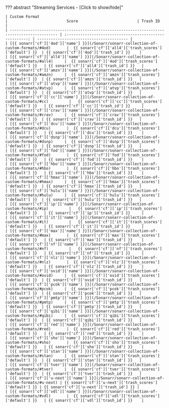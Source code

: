 ??? abstract "Streaming Services - [Click to show/hide]"

    | Custom Format                                                                               |                          Score                          | Trash ID                                 |
    | ------------------------------------------------------------------------------------------- | :-----------------------------------------------------: | ---------------------------------------- |
    | [{{ sonarr['cf']['4od']['name'] }}](/Sonarr/sonarr-collection-of-custom-formats/#4od)       |  {{ sonarr['cf']['all4']['trash_scores']['default'] }}  | {{ sonarr['cf']['4od']['trash_id'] }}    |
    | [{{ sonarr['cf']['all4']['name'] }}](/Sonarr/sonarr-collection-of-custom-formats/#all4)     |  {{ sonarr['cf']['4od']['trash_scores']['default'] }}   | {{ sonarr['cf']['all4']['trash_id'] }}   |
    | [{{ sonarr['cf']['amzn']['name'] }}](/Sonarr/sonarr-collection-of-custom-formats/#amzn)     |  {{ sonarr['cf']['amzn']['trash_scores']['default'] }}  | {{ sonarr['cf']['amzn']['trash_id'] }}   |
    | [{{ sonarr['cf']['atvp']['name'] }}](/Sonarr/sonarr-collection-of-custom-formats/#atvp)     |  {{ sonarr['cf']['atvp']['trash_scores']['default'] }}  | {{ sonarr['cf']['atvp']['trash_id'] }}   |
    | [{{ sonarr['cf']['cc']['name'] }}](/Sonarr/sonarr-collection-of-custom-formats/#cc)         |   {{ sonarr['cf']['cc']['trash_scores']['default'] }}   | {{ sonarr['cf']['cc']['trash_id'] }}     |
    | [{{ sonarr['cf']['crav']['name'] }}](/Sonarr/sonarr-collection-of-custom-formats/#crav)     |  {{ sonarr['cf']['crav']['trash_scores']['default'] }}  | {{ sonarr['cf']['crav']['trash_id'] }}   |
    | [{{ sonarr['cf']['dcu']['name'] }}](/Sonarr/sonarr-collection-of-custom-formats/#dcu)       |  {{ sonarr['cf']['dcu']['trash_scores']['default'] }}   | {{ sonarr['cf']['dcu']['trash_id'] }}    |
    | [{{ sonarr['cf']['dsnp']['name'] }}](/Sonarr/sonarr-collection-of-custom-formats/#dsnp)     |  {{ sonarr['cf']['dsnp']['trash_scores']['default'] }}  | {{ sonarr['cf']['dsnp']['trash_id'] }}   |
    | [{{ sonarr['cf']['fod']['name'] }}](/Sonarr/sonarr-collection-of-custom-formats/#fod)       |  {{ sonarr['cf']['fod']['trash_scores']['default'] }}   | {{ sonarr['cf']['fod']['trash_id'] }}    |
    | [{{ sonarr['cf']['hbo']['name'] }}](/Sonarr/sonarr-collection-of-custom-formats/#hbo)       |  {{ sonarr['cf']['hbo']['trash_scores']['default'] }}   | {{ sonarr['cf']['hbo']['trash_id'] }}    |
    | [{{ sonarr['cf']['hmax']['name'] }}](/Sonarr/sonarr-collection-of-custom-formats/#hmax)     |  {{ sonarr['cf']['hmax']['trash_scores']['default'] }}  | {{ sonarr['cf']['hmax']['trash_id'] }}   |
    | [{{ sonarr['cf']['hulu']['name'] }}](/Sonarr/sonarr-collection-of-custom-formats/#hulu)     |  {{ sonarr['cf']['hulu']['trash_scores']['default'] }}  | {{ sonarr['cf']['hulu']['trash_id'] }}   |
    | [{{ sonarr['cf']['ip']['name'] }}](/Sonarr/sonarr-collection-of-custom-formats/#ip)         |   {{ sonarr['cf']['ip']['trash_scores']['default'] }}   | {{ sonarr['cf']['ip']['trash_id'] }}     |
    | [{{ sonarr['cf']['it']['name'] }}](/Sonarr/sonarr-collection-of-custom-formats/#it)         |   {{ sonarr['cf']['it']['trash_scores']['default'] }}   | {{ sonarr['cf']['it']['trash_id'] }}     |
    | [{{ sonarr['cf']['max']['name'] }}](/Sonarr/sonarr-collection-of-custom-formats/#max)       |  {{ sonarr['cf']['max']['trash_scores']['default'] }}   | {{ sonarr['cf']['max']['trash_id'] }}    |
    | [{{ sonarr['cf']['nf']['name'] }}](/Sonarr/sonarr-collection-of-custom-formats/#nf)         |   {{ sonarr['cf']['nf']['trash_scores']['default'] }}   | {{ sonarr['cf']['nf']['trash_id'] }}     |
    | [{{ sonarr['cf']['nlz']['name'] }}](/Sonarr/sonarr-collection-of-custom-formats/#nlz)       |  {{ sonarr['cf']['nlz']['trash_scores']['default'] }}   | {{ sonarr['cf']['nlz']['trash_id'] }}    |
    | [{{ sonarr['cf']['ovid']['name'] }}](/Sonarr/sonarr-collection-of-custom-formats/#ovid)     |  {{ sonarr['cf']['ovid']['trash_scores']['default'] }}  | {{ sonarr['cf']['ovid']['trash_id'] }}   |
    | [{{ sonarr['cf']['pcok']['name'] }}](/Sonarr/sonarr-collection-of-custom-formats/#pcok)     |  {{ sonarr['cf']['pcok']['trash_scores']['default'] }}  | {{ sonarr['cf']['pcok']['trash_id'] }}   |
    | [{{ sonarr['cf']['pmtp']['name'] }}](/Sonarr/sonarr-collection-of-custom-formats/#pmtp)     |  {{ sonarr['cf']['pmtp']['trash_scores']['default'] }}  | {{ sonarr['cf']['pmtp']['trash_id'] }}   |
    | [{{ sonarr['cf']['qibi']['name'] }}](/Sonarr/sonarr-collection-of-custom-formats/#qibi)     |  {{ sonarr['cf']['qibi']['trash_scores']['default'] }}  | {{ sonarr['cf']['qibi']['trash_id'] }}   |
    | [{{ sonarr['cf']['red']['name'] }}](/Sonarr/sonarr-collection-of-custom-formats/#red)       |  {{ sonarr['cf']['red']['trash_scores']['default'] }}   | {{ sonarr['cf']['red']['trash_id'] }}    |
    | [{{ sonarr['cf']['sho']['name'] }}](/Sonarr/sonarr-collection-of-custom-formats/#sho)       |  {{ sonarr['cf']['sho']['trash_scores']['default'] }}   | {{ sonarr['cf']['sho']['trash_id'] }}    |
    | [{{ sonarr['cf']['stan']['name'] }}](/Sonarr/sonarr-collection-of-custom-formats/#stan)     |  {{ sonarr['cf']['stan']['trash_scores']['default'] }}  | {{ sonarr['cf']['stan']['trash_id'] }}   |
    | [{{ sonarr['cf']['tver']['name'] }}](/Sonarr/sonarr-collection-of-custom-formats/#tver)     |  {{ sonarr['cf']['tver']['trash_scores']['default'] }}  | {{ sonarr['cf']['tver']['trash_id'] }}   |
    | [{{ sonarr['cf']['u-next']['name'] }}](/Sonarr/sonarr-collection-of-custom-formats/#u-next) | {{ sonarr['cf']['u-next']['trash_scores']['default'] }} | {{ sonarr['cf']['u-next']['trash_id'] }} |
    | [{{ sonarr['cf']['vdl']['name'] }}](/Sonarr/sonarr-collection-of-custom-formats/#vdl)       |  {{ sonarr['cf']['vdl']['trash_scores']['default'] }}   | {{ sonarr['cf']['vdl']['trash_id'] }}    |
